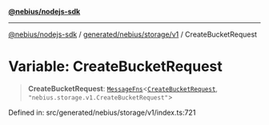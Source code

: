 [**@nebius/nodejs-sdk**](../../../../../README.md)

---

[@nebius/nodejs-sdk](../../../../../README.md) / [generated/nebius/storage/v1](../README.md) / CreateBucketRequest

# Variable: CreateBucketRequest

> **CreateBucketRequest**: [`MessageFns`](../../../../../runtime/protos/core/interfaces/MessageFns.md)\<[`CreateBucketRequest`](../interfaces/CreateBucketRequest.md), `"nebius.storage.v1.CreateBucketRequest"`\>

Defined in: src/generated/nebius/storage/v1/index.ts:721
